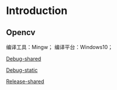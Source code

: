 # Introduction 

## Opencv

编译工具：Mingw；
编译平台：Windows10；

[Debug-shared](https://drive.google.com/drive/folders/1WBtN7-diceb0u8BIUvgiov6aGSEhZToo?usp=sharing)

[Debug-static](https://drive.google.com/drive/folders/1FTPvpoe1BYLgAh7Z_HTEtFDUo9mn-ttO?usp=sharing)

[Release-shared](https://drive.google.com/drive/folders/1ly8QDfgZY4K4ystHIXxri81BAZ-8Last?usp=sharing)





